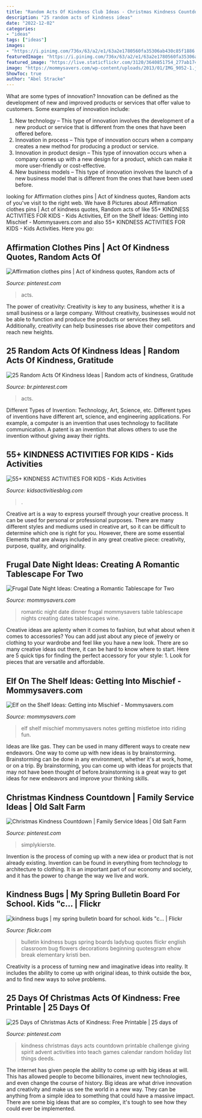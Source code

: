 ```yaml
---
title: "Random Acts Of Kindness Club Ideas - Christmas Kindness Countdown"
description: "25 random acts of kindness ideas"
date: "2022-12-02"
categories:
- "ideas"
tags: ["ideas"]
images:
- "https://i.pinimg.com/736x/63/a2/e1/63a2e1780560fa35306ab430c85f1886.jpg"
featuredImage: "https://i.pinimg.com/736x/63/a2/e1/63a2e1780560fa35306ab430c85f1886.jpg"
featured_image: "https://live.staticflickr.com/3120/3640851754_277ab1743f_b.jpg"
image: "https://mommysavers.com/wp-content/uploads/2013/01/IMG_9052-1.jpg"
ShowToc: true
author: "Abel Stracke"
---
```



What are some types of innovation?
Innovation can be defined as the development of new and improved products or services that offer value to customers. Some examples of innovation include: 
1. New technology – This type of innovation involves the development of a new product or service that is different from the ones that have been offered before.
2. Innovation in process – This type of innovation occurs when a company creates a new method for producing a product or service.
3. Innovation in product design – This type of innovation occurs when a company comes up with a new design for a product, which can make it more user-friendly or cost-effective.
4. New business models – This type of innovation involves the launch of a new business model that is different from the ones that have been used before.

	

		
looking for Affirmation clothes pins | Act of kindness quotes, Random acts of you've visit to the right web. We have 8 Pictures about Affirmation clothes pins | Act of kindness quotes, Random acts of like 55+ KINDNESS ACTIVITIES FOR KIDS - Kids Activities, Elf on the Shelf Ideas: Getting into Mischief - Mommysavers.com and also 55+ KINDNESS ACTIVITIES FOR KIDS - Kids Activities. Here you go:
		
    
## Affirmation Clothes Pins | Act Of Kindness Quotes, Random Acts Of

<img loading=lazy src="https://i.pinimg.com/736x/63/a2/e1/63a2e1780560fa35306ab430c85f1886.jpg" onerror="this.onerror=null;this.src='https://tse3.mm.bing.net/th?id=OIP.fEaGpPRyxakpF32OC9IDpwHaNK&amp;pid=15.1';" alt="Affirmation clothes pins | Act of kindness quotes, Random acts of">

_Source: pinterest.com_

>acts. 

	

The power of creativity:
Creativity is key to any business, whether it is a small business or a large company. Without creativity, businesses would not be able to function and produce the products or services they sell. Additionally, creativity can help businesses rise above their competitors and reach new heights.

    
## 25 Random Acts Of Kindness Ideas | Random Acts Of Kindness, Gratitude

<img loading=lazy src="https://i.pinimg.com/736x/64/16/bf/6416bfe6d278954fc1dc6f156bd4d67d.jpg" onerror="this.onerror=null;this.src='https://tse3.mm.bing.net/th?id=OIP.qPcZ0tNooLZK3nJA3Amq9gHaKe&amp;pid=15.1';" alt="25 Random Acts Of Kindness Ideas | Random acts of kindness, Gratitude">

_Source: br.pinterest.com_

>acts. 

	

Different Types of Invention: Technology, Art, Science, etc.
Different types of inventions have different art, science, and engineering applications. For example, a computer is an invention that uses technology to facilitate communication. A patent is an invention that allows others to use the invention without giving away their rights.

    
## 55+ KINDNESS ACTIVITIES FOR KIDS - Kids Activities

<img loading=lazy src="https://s3-us-west-2.amazonaws.com/maven-user-photos/2d4a42a7-dfa0-4666-89e3-83612d7ca216" onerror="this.onerror=null;this.src='https://tse3.mm.bing.net/th?id=OIP.vPeER3maIdt0ZTI9n3wY1gHaLH&amp;pid=15.1';" alt="55+ KINDNESS ACTIVITIES FOR KIDS - Kids Activities">

_Source: kidsactivitiesblog.com_

>. 

	

Creative art is a way to express yourself through your creative process. It can be used for personal or professional purposes. There are many different styles and mediums used in creative art, so it can be difficult to determine which one is right for you. However, there are some essential Elements that are always included in any great creative piece: creativity, purpose, quality, and originality.

    
## Frugal Date Night Ideas: Creating A Romantic Tablescape For Two

<img loading=lazy src="https://mommysavers.com/wp-content/uploads/2013/01/IMG_9052-1.jpg" onerror="this.onerror=null;this.src='https://tse4.mm.bing.net/th?id=OIP.V9uNHktYJ21kfRKLdR4d_AHaE7&amp;pid=15.1';" alt="Frugal Date Night Ideas: Creating a Romantic Tablescape for Two">

_Source: mommysavers.com_

>romantic night date dinner frugal mommysavers table tablescape nights creating dates tablescapes wine. 

	

Creative ideas are aplenty when it comes to fashion, but what about when it comes to accessories? You can add just about any piece of jewelry or clothing to your wardrobe and feel like you have a new look. There are so many creative ideas out there, it can be hard to know where to start. Here are 5 quick tips for finding the perfect accessory for your style: 1. Look for pieces that are versatile and affordable.

    
## Elf On The Shelf Ideas: Getting Into Mischief - Mommysavers.com

<img loading=lazy src="http://www.mommysavers.com/wp-content/uploads/2012/12/LL-21.jpeg" onerror="this.onerror=null;this.src='https://tse2.mm.bing.net/th?id=OIP.vwEMgckyOwjGuAHUeQEMvQHaJ4&amp;pid=15.1';" alt="Elf on the Shelf Ideas: Getting into Mischief - Mommysavers.com">

_Source: mommysavers.com_

>elf shelf mischief mommysavers notes getting mistletoe into riding fun. 

	

Ideas are like gas. They can be used in many different ways to create new endeavors. One way to come up with new ideas is by brainstorming. Brainstorming can be done in any environment, whether it's at work, home, or on a trip. By brainstorming, you can come up with ideas for projects that may not have been thought of before.brainstorming is a great way to get ideas for new endeavors and improve your thinking skills.

    
## Christmas Kindness Countdown | Family Service Ideas | Old Salt Farm

<img loading=lazy src="https://i.pinimg.com/736x/7d/19/57/7d19574178bbc55f92b2a1b314084e28.jpg" onerror="this.onerror=null;this.src='https://tse2.mm.bing.net/th?id=OIP.Q2qneUWK06J_TFavlPFHXgHaIy&amp;pid=15.1';" alt="Christmas Kindness Countdown | Family Service Ideas | Old Salt Farm">

_Source: pinterest.com_

>simplykierste. 

	

Invention is the process of coming up with a new idea or product that is not already existing. Invention can be found in everything from technology to architecture to clothing. It is an important part of our economy and society, and it has the power to change the way we live and work.

    
## Kindness Bugs | My Spring Bulletin Board For School. Kids &quot;c… | Flickr

<img loading=lazy src="https://live.staticflickr.com/3120/3640851754_277ab1743f_b.jpg" onerror="this.onerror=null;this.src='https://tse2.mm.bing.net/th?id=OIP.nopMZyfJ7ZkdzVnIFi-pjAHaD1&amp;pid=15.1';" alt="kindness bugs | my spring bulletin board for school. kids &quot;c… | Flickr">

_Source: flickr.com_

>bulletin kindness bugs spring boards ladybug quotes flickr english classroom bug flowers decorations beginning quotesgram ehow break elementary kristi ben. 

	

Creativity is a process of turning new and imaginative ideas into reality. It includes the ability to come up with original ideas, to think outside the box, and to find new ways to solve problems.

    
## 25 Days Of Christmas Acts Of Kindness: Free Printable | 25 Days Of

<img loading=lazy src="https://i.pinimg.com/736x/76/77/b1/7677b18c336c598eded3abd9fd215d2e---days-of-christmas-christmas-countdown.jpg" onerror="this.onerror=null;this.src='https://tse2.mm.bing.net/th?id=OIP.Xgl8c8oyu4Ec5ANWNAWTGgHaOG&amp;pid=15.1';" alt="25 Days of Christmas Acts of Kindness: Free Printable | 25 days of">

_Source: pinterest.com_

>kindness christmas days acts countdown printable challenge giving spirit advent activities into teach games calendar random holiday list things deeds. 

	

The internet has given people the ability to come up with big ideas at will. This has allowed people to become billionaires, invent new technologies, and even change the course of history. Big ideas are what drive innovation and creativity and make us see the world in a new way. They can be anything from a simple idea to something that could have a massive impact. There are some big ideas that are so complex, it's tough to see how they could ever be implemented.

